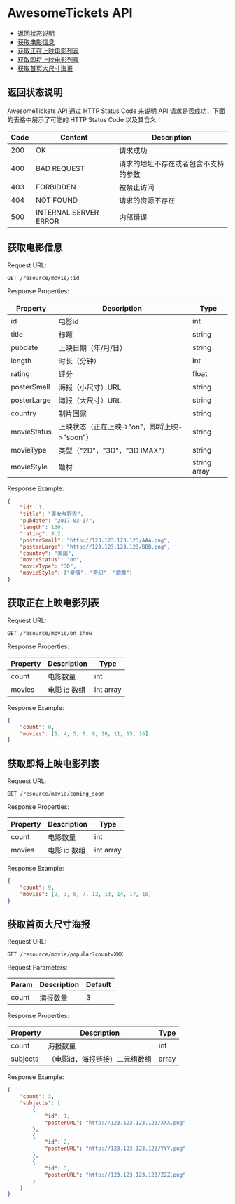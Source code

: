 # AwesomeTickets API

<!-- MarkdownTOC -->

- [返回状态说明](#返回状态说明)
- [获取电影信息](#获取电影信息)
- [获取正在上映电影列表](#获取正在上映电影列表)
- [获取即将上映电影列表](#获取即将上映电影列表)
- [获取首页大尺寸海报](#获取首页大尺寸海报)

<!-- /MarkdownTOC -->

<a name="返回状态说明"></a>
## 返回状态说明

AwesomeTickets API 通过 HTTP Status Code 来说明 API 请求是否成功，下面的表格中展示了可能的 HTTP Status Code 以及其含义：

| Code | Content | Description |
|------|---------|-------------|
|200|OK|请求成功|
|400|BAD REQUEST|请求的地址不存在或者包含不支持的参数|
|403|FORBIDDEN|被禁止访问|
|404|NOT FOUND|请求的资源不存在|
|500|INTERNAL SERVER ERROR|内部错误|

<a name="获取电影信息"></a>
## 获取电影信息

Request URL:

```
GET /resource/movie/:id
```

Response Properties:

| Property | Description | Type |
|----------|-------------|------|
|id|电影id|int|
|title|标题|string|
|pubdate|上映日期（年/月/日）|string|
|length|时长（分钟）|int|
|rating|评分|float|
|posterSmall|海报（小尺寸）URL|string|
|posterLarge|海报（大尺寸）URL|string|
|country|制片国家|string|
|movieStatus|上映状态（正在上映->"on"，即将上映->"soon"）|string|
|movieType|类型（"2D"，"3D"，"3D IMAX"）|string|
|movieStyle|题材|string array|

Response Example:

```json
{
    "id": 1,
    "title": "美女与野兽",
    "pubdate": "2017-03-17",
    "length": 130,
    "rating": 8.2,
    "posterSmall": "http://123.123.123.123/AAA.png",
    "posterLarge": "http://123.123.123.123/BBB.png",
    "country": "美国",
    "movieStatus": "on",
    "movieType": "3D",
    "movieStyle": ["爱情", "奇幻", "歌舞"]
}
```

<a name="获取正在上映电影列表"></a>
## 获取正在上映电影列表

Request URL:

```
GET /resource/movie/on_show
```

Response Properties:

| Property | Description | Type |
|----------|-------------|------|
|count|电影数量|int|
|movies|电影 id 数组|int array|

Response Example:

```json
{
    "count": 9,
    "movies": [1, 4, 5, 8, 9, 10, 11, 15, 16]
}
```

<a name="获取即将上映电影列表"></a>
## 获取即将上映电影列表

Request URL:

```
GET /resource/movie/coming_soon
```

Response Properties:

| Property | Description | Type |
|----------|-------------|------|
|count|电影数量|int|
|movies|电影 id 数组|int array|

Response Example:

```json
{
    "count": 9,
    "movies": [2, 3, 6, 7, 12, 13, 14, 17, 18]
}
```

<a name="获取首页大尺寸海报"></a>
## 获取首页大尺寸海报

Request URL:

```
GET /resource/movie/popular?count=XXX
```

Request Parameters:

| Param | Description | Default |
|-------|-------------|---------|
|count|海报数量|3|

Response Properties:

| Property | Description | Type |
|----------|-------------|------|
|count|海报数量|int|
|subjects|（电影id，海报链接）二元组数组|array|

Response Example:

```json
{
    "count": 3,
    "subjects": [
        {
            "id": 1,
            "posterURL": "http://123.123.123.123/XXX.png"
        },
        {
            "id": 2,
            "posterURL": "http://123.123.123.123/YYY.png"
        },
        {
            "id": 3,
            "posterURL": "http://123.123.123.123/ZZZ.png"
        }
    ]
}
```
